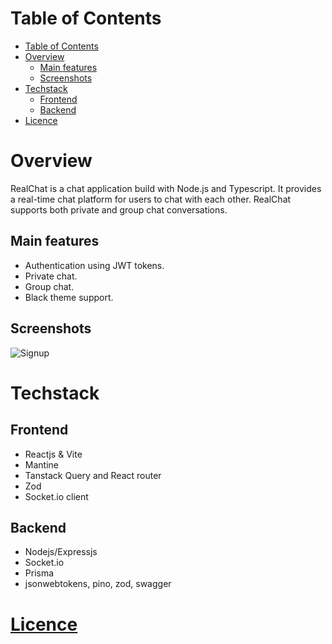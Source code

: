 # Table of Contents

- [Table of Contents](#table-of-contents)
- [Overview](#overview)
  - [Main features](#main-features)
  - [Screenshots](#screenshots)
- [Techstack](#techstack)
  - [Frontend](#frontend)
  - [Backend](#backend)
- [Licence](#licence)

# Overview

RealChat is a chat application build with Node.js and Typescript. It provides a real-time chat platform for users to chat with each other. RealChat supports both private and group chat conversations.

## Main features

- Authentication using JWT tokens.
- Private chat.
- Group chat.
- Black theme support.

## Screenshots

![Signup](screenshots/signup.png)

# Techstack

## Frontend

- Reactjs & Vite
- Mantine
- Tanstack Query and React router
- Zod
- Socket.io client

## Backend

- Nodejs/Expressjs
- Socket.io
- Prisma
- jsonwebtokens, pino, zod, swagger

# [Licence](LICENSE.md)
